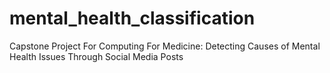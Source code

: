 # mental_health_classification
Capstone Project For Computing For Medicine: Detecting Causes of Mental Health Issues Through Social Media Posts
